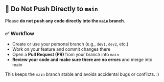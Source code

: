 ## 🚫 Do Not Push Directly to `main`

Please **do not push any code directly into the `main` branch**.


### ✅ Workflow

- Create or use your personal branch (e.g., `dev1`, `dev2`, etc.)
- Work on your feature and commit changes there
- Open a **Pull Request (PR)** from your branch into `main`
- **Review your code and make sure there are no errors** and merge into main

This keeps the `main` branch stable and avoids accidental bugs or conflicts. :)
